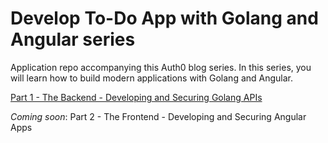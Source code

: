 # Develop To-Do App with Golang and Angular series

Application repo accompanying this Auth0 blog series. In this series, you will learn how to build modern applications with Golang and Angular.

[Part 1 - The Backend - Developing and Securing Golang APIs](https://auth0.com/blog/developing-golang-and-angular-apps-part-1-backend-api/)

*Coming soon*: Part 2 - The Frontend - Developing and Securing Angular Apps
